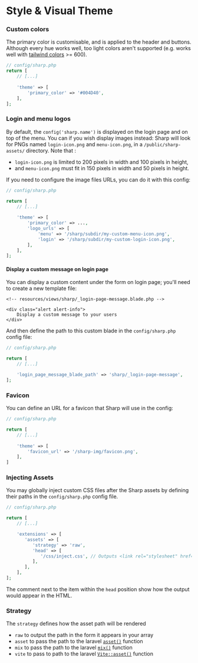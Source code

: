 # Style & Visual Theme

### Custom colors

The primary color is customisable, and is applied to the header and buttons. Although every hue works well, too light colors aren't supported (e.g. works well with [tailwind colors](https://tailwindcss.com/docs/customizing-colors#color-palette-reference) >= 600).

```php
// config/sharp.php
return [
    // [...]
    
    'theme' => [
        'primary_color' => '#004D40',
    ],
];
```

### Login and menu logos

By default, the `config('sharp.name')` is displayed on the login page and on top of the menu. You can if you wish display images instead: Sharp will look for PNGs named `login-icon.png` and `menu-icon.png`, in a `/public/sharp-assets/` directory. Note that :
- `login-icon.png` is limited to 200 pixels in width and 100 pixels in height,
- and `menu-icon.png` must fit in 150 pixels in width and 50 pixels in height.

If you need to configure the image files URLs, you can do it with this config:

```php
// config/sharp.php

return [
    // [...]
    
    'theme' => [
        'primary_color' => ...,
        'logo_urls' => [
            'menu' => '/sharp/subdir/my-custom-menu-icon.png',
            'login' => '/sharp/subdir/my-custom-login-icon.png',
        ],
    ],
];
```

#### Display a custom message on login page

You can display a custom content under the form on login page; you'll need to create a new template file:

```blade
<!-- resources/views/sharp/_login-page-message.blade.php -->

<div class="alert alert-info">
    Display a custom message to your users
</div>
```

And then define the path to this custom blade in the `config/sharp.php` config file:

```php
// config/sharp.php

return [
    // [...]

    'login_page_message_blade_path' => 'sharp/_login-page-message',
];
```

### Favicon

You can define an URL for a favicon that Sharp will use in the config:

```php
// config/sharp.php

return [
    // [...]
    
    'theme' => [
        'favicon_url' => '/sharp-img/favicon.png',
    ],
]
```

### Injecting Assets

You may globally inject custom CSS files after the Sharp assets by defining their paths in the `config/sharp.php` config file.

```php
// config/sharp.php

return [
    // [...]

    'extensions' => [
       'assets' => [
          'strategy' => 'raw',
          'head' => [
             '/css/inject.css', // Outputs <link rel="stylesheet" href="/css/inject.css"> after sharp assets
          ],
       ],
    ],
];
```

The comment next to the item within the `head` position show how the output would appear in the HTML.

### Strategy

The `strategy` defines how the asset path will be rendered

- `raw` to output the path in the form it appears in your array
- `asset` to pass the path to the laravel [`asset()`](https://laravel.com/docs/5.6/helpers#method-asset) function
- `mix` to pass the path to the laravel [`mix()`](https://laravel.com/docs/5.6/helpers#method-mix) function
- `vite` to pass to path to the laravel [`Vite::asset()`](https://laravel.com/docs/10.x/vite#blade-processing-static-assets) function
